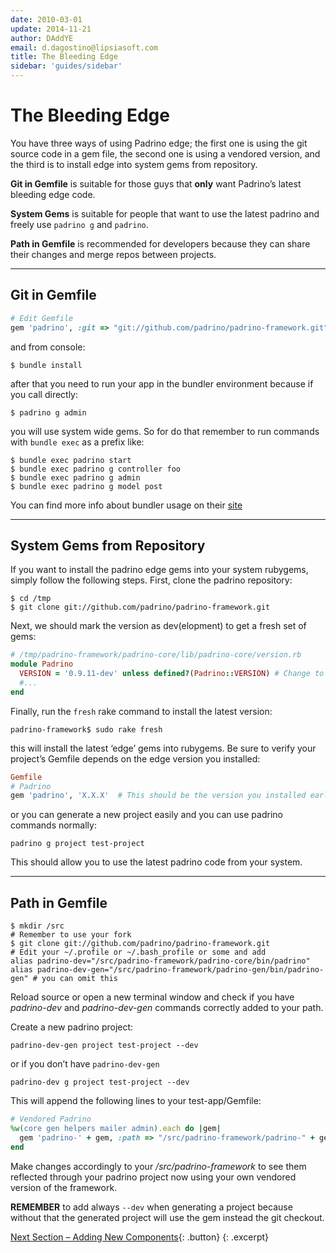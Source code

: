 ```yaml
---
date: 2010-03-01
update: 2014-11-21
author: DAddYE
email: d.dagostino@lipsiasoft.com
title: The Bleeding Edge
sidebar: 'guides/sidebar'
---
```


# The Bleeding Edge

You have three ways of using Padrino edge; the first one is using the git source code in a gem file, the second one is using a vendored version, and the third is to install edge into system gems from repository.


**Git in Gemfile** is suitable for those guys that **only** want Padrino’s latest bleeding edge code.


**System Gems** is suitable for people that want to use the latest padrino and freely use `padrino g` and `padrino`.


**Path in Gemfile** is recommended for developers because they can share their changes and merge repos between projects.

---

## Git in Gemfile

~~~ ruby
# Edit Gemfile
gem 'padrino', :git => "git://github.com/padrino/padrino-framework.git"
~~~

and from console:

~~~ shell
$ bundle install
~~~

after that you need to run your app in the bundler environment because if you call directly:

~~~ shell
$ padrino g admin
~~~

you will use system wide gems. So for do that remember to run commands with `bundle exec` as a prefix like:

~~~ shell
$ bundle exec padrino start
$ bundle exec padrino g controller foo
$ bundle exec padrino g admin
$ bundle exec padrino g model post
~~~

You can find more info about bundler usage on their [site](http://gembundler.com/)

---

## System Gems from Repository

If you want to install the padrino edge gems into your system rubygems, simply follow the following steps. First, clone the padrino repository:

~~~ shell
$ cd /tmp
$ git clone git://github.com/padrino/padrino-framework.git
~~~

Next, we should mark the version as dev(elopment) to get a fresh set of gems:

~~~ ruby
# /tmp/padrino-framework/padrino-core/lib/padrino-core/version.rb
module Padrino
  VERSION = '0.9.11-dev' unless defined?(Padrino::VERSION) # Change to bump version
  #...
end
~~~

Finally, run the `fresh` rake command to install the latest version:

~~~ shell
padrino-framework$ sudo rake fresh
~~~

this will install the latest ‘edge’ gems into rubygems. Be sure to verify your project’s Gemfile depends on the edge version you installed:

~~~ ruby
Gemfile
# Padrino
gem 'padrino', 'X.X.X'  # This should be the version you installed earlier
~~~

or you can generate a new project easily and you can use padrino commands normally:

~~~ shell
padrino g project test-project
~~~

This should allow you to use the latest padrino code from your system.

---

## Path in Gemfile

~~~ shell
$ mkdir /src
# Remember to use your fork
$ git clone git://github.com/padrino/padrino-framework.git
# Edit your ~/.profile or ~/.bash_profile or some and add
alias padrino-dev="/src/padrino-framework/padrino-core/bin/padrino"
alias padrino-dev-gen="/src/padrino-framework/padrino-gen/bin/padrino-gen" # you can omit this
~~~

Reload source or open a new terminal window and check if you have *padrino-dev* and *padrino-dev-gen* commands correctly added to your path.

Create a new padrino project:

~~~ shell
padrino-dev-gen project test-project --dev
~~~

or if you don’t have `padrino-dev-gen`

~~~ shell
padrino-dev g project test-project --dev
~~~

This will append the following lines to your test-app/Gemfile:

~~~ ruby
# Vendored Padrino
%w(core gen helpers mailer admin).each do |gem|
  gem 'padrino-' + gem, :path => "/src/padrino-framework/padrino-" + gem
end
~~~

Make changes accordingly to your */src/padrino-framework* to see them reflected through your padrino project now using your own vendored version of the framework.

**REMEMBER** to add always `--dev` when generating a project because without that the generated project will use the gem instead the git checkout.

[Next Section &ndash; Adding New Components](/guides/adding-new-components){: .button}
{: .excerpt}
